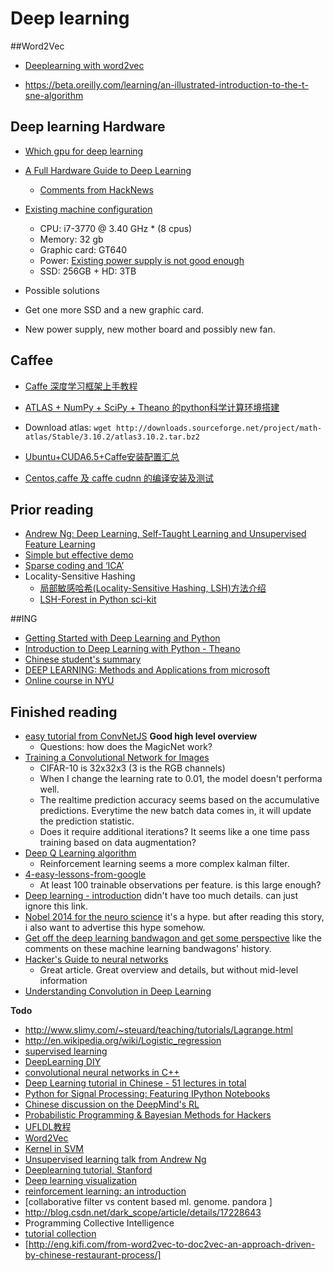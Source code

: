 Deep learning
===================


##Word2Vec

- [Deeplearning with word2vec](https://radimrehurek.com/gensim/models/word2vec.html)



- https://beta.oreilly.com/learning/an-illustrated-introduction-to-the-t-sne-algorithm

## Deep learning Hardware

- [Which gpu for deep learning](https://timdettmers.wordpress.com/2014/08/14/which-gpu-for-deep-learning/)
- [A Full Hardware Guide to Deep Learning](https://timdettmers.wordpress.com/2015/03/09/deep-learning-hardware-guide/)
	- [Comments from HackNews](https://news.ycombinator.com/item?id=9172048)
- [Existing machine configuration](http://www.findlaptopdriver.com/dell-0nw73c-mainboard-specifications/)
	- CPU: i7-3770 @ 3.40 GHz * (8 cpus)
	- Memory: 32 gb
	- Graphic card: GT640
	- Power: [Existing power supply is not good enough](http://www.tomshardware.com/answers/id-1744460/dell-xps-8500-gpu-250-budget.html)
	- SSD: 256GB + HD: 3TB

- Possible solutions
- Get one more SSD and a new graphic card.
- New power supply, new mother board and possibly new fan.

## Caffee

- [Caffe 深度学习框架上手教程](http://suanfazu.com/t/caffe-shen-du-xue-xi-kuang-jia-shang-shou-jiao-cheng/281)
- [ATLAS + NumPy + SciPy + Theano 的python科学计算环境搭建 ](http://blog.sina.com.cn/s/blog_6cb8e53d0101keak.html)
- Download atlas: 
	`wget http://downloads.sourceforge.net/project/math-atlas/Stable/3.10.2/atlas3.10.2.tar.bz2`

- [Ubuntu+CUDA6.5+Caffe安装配置汇总](http://blog.sciencenet.cn/blog-1583812-841855.html)
- [Centos,caffe 及 caffe cudnn 的编译安装及测试](http://www.rthpc.com/plus/view.php?aid=351)
## Prior reading

- [Andrew Ng: Deep Learning, Self-Taught Learning and Unsupervised Feature Learning](https://www.youtube.com/watch?v=n1ViNeWhC24)
- [Simple but effective demo](http://v.youku.com/v_show/id_XMjE2MDY4NTg0.html)
- [Sparse coding and ‘ICA’](http://redwood.berkeley.edu/vs265/handout-sparse-08.pdf)
- Locality-Sensitive Hashing
	- [局部敏感哈希(Locality-Sensitive Hashing, LSH)方法介绍](http://blog.csdn.net/icvpr/article/details/12342159)
	- [LSH-Forest in Python sci-kit](https://www.google.com/search?q=LSH-Forest&oq=LSH-Forest&aqs=chrome..69i57j0.379j0j7&sourceid=chrome&es_sm=91&ie=UTF-8#q=LSH-Forest+in+python)

##ING

- [Getting Started with Deep Learning and Python](http://www.pyimagesearch.com/2014/09/22/getting-started-deep-learning-python)
- [Introduction to Deep Learning with Python - Theano](https://www.youtube.com/watch?v=S75EdAcXHKk&hd=1)
- [Chinese student's summary](http://blog.csdn.net/abcjennifer/article/details/42493493#0-tsina-1-19647-397232819ff9a47a7b7e80a40613cfe1)
- [DEEP LEARNING: Methods and Applications from microsoft](http://research.microsoft.com/pubs/209355/DeepLearning-NowPublishing-Vol7-SIG-039.pdf)
- [Online course in NYU](http://cilvr.cs.nyu.edu/doku.php?id=deeplearning:slides:start)



## Finished reading

- [easy tutorial from ConvNetJS](http://cs.stanford.edu/people/karpathy/convnetjs/started.html) **Good high level overview**
	- Questions: how does the MagicNet work? 
- [Training a Convolutional Network for Images](http://cs.stanford.edu/people/karpathy/convnetjs/demo/cifar10.html)
	- CIFAR-10 is 32x32x3 (3 is the RGB channels)
	- When I change the learning rate to 0.01, the model doesn't performa well.
	- The realtime prediction accuracy seems based on the accumulative predictions. Everytime the new batch data comes in, it will update the prediction statistic. 
	- Does it require additional iterations? It seems like a one time pass training based on data augmentation?
- [Deep Q Learning algorithm](http://cs.stanford.edu/people/karpathy/convnetjs/demo/rldemo.html)
	- Reinforcement learning seems a more complex kalman filter.
- [4-easy-lessons-from-google](https://gigaom.com/2015/01/29/new-to-deep-learning-here-are-4-easy-lessons-from-google/)
	- At least 100 trainable observations per feature. is this large enough?
- [Deep learning - introduction](https://www.youtube.com/watch?v=PlhFWT7vAEw&hd=1) didn't have too much details. can just ignore this link.
- [Nobel 2014 for the neuro science](http://www.guokr.com/article/439282/) it's a hype. but after reading this story, i also want to advertise this hype somehow.
- [Get off the deep learning bandwagon and get some perspective](http://www.pyimagesearch.com/2014/06/09/get-deep-learning-bandwagon-get-perspective/) like the comments on these machine learning bandwagons' history.
- [Hacker's Guide to neural networks](http://karpathy.github.io/neuralnets/)
	- Great article. Great overview and details, but without mid-level information
- [Understanding Convolution in Deep Learning]( https://timdettmers.wordpress.com/2015/03/26/convolution-deep-learning/)


**Todo**

- http://www.slimy.com/~steuard/teaching/tutorials/Lagrange.html
- http://en.wikipedia.org/wiki/Logistic_regression
- [supervised learning](http://scikit-learn.org/stable/tutorial/statistical_inference/supervised_learning.html)
- [DeepLearning DIY](https://docs.google.com/presentation/d/1UeKXVgRvvxg9OUdh_UiC5G71UMscNPlvArsWER41PsU/preview?sle=true&slide=id.g583563d7a_161101)
- [convolutional neural networks in C++](https://github.com/nyanp/tiny-cnn)
- [Deep Learning tutorial in Chinese - 51 lectures in total](http://www.cnblogs.com/tornadomeet/tag/Deep%20Learning/default.html?page=3)
- [Python for Signal Processing: Featuring IPython Notebooks](http://www.amazon.com/Python-Signal-Processing-Featuring-Notebooks/dp/3319013416#customerReviews)
- [Chinese discussion on the DeepMind's RL ](http://www.infoq.com/cn/articles/atari-reinforcement-learning)
- [Probabilistic Programming & Bayesian Methods for Hackers](https://camdavidsonpilon.github.io/Probabilistic-Programming-and-Bayesian-Methods-for-Hackers/)
- [UFLDL教程](http://deeplearning.stanford.edu/wiki/index.php/UFLDL%E6%95%99%E7%A8%8B)
- [Word2Vec](http://liweithu.me/word2vec/)
- [Kernel in SVM](http://crsouza.blogspot.com/2010/03/kernel-functions-for-machine-learning.html)
- [Unsupervised learning talk from Andrew Ng](https://www.youtube.com/watch?v=ZmNOAtZIgIk)
- [Deeplearning tutorial, Stanford](http://deeplearning.stanford.edu/tutorial/)
- [Deep learning visualization](http://colah.github.io/posts/2015-01-Visualizing-Representations/)
- [reinforcement learning: an introduction](http://webdocs.cs.ualberta.ca/~sutton/book/the-book.html)
- [collaborative filter vs content based ml. genome. pandora ]
- http://blog.csdn.net/dark_scope/article/details/17228643
- Programming Collective Intelligence 
- [tutorial collection](http://www.jianshu.com/p/5WP1Eh)
- [http://eng.kifi.com/from-word2vec-to-doc2vec-an-approach-driven-by-chinese-restaurant-process/]